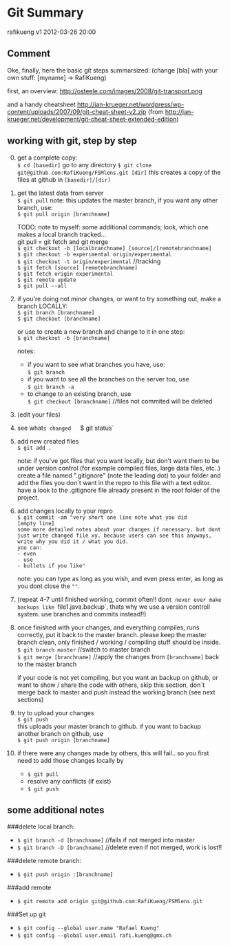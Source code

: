 Git Summary
===========

rafikueng
v1 2012-03-26 20:00


Comment
-------

Oke, finally, here the basic git steps summarsized:
(change [bla] with your own stuff: [myname] -> RafiKueng)

first, an overview:
http://osteele.com/images/2008/git-transport.png

and a handy cheatsheet
http://jan-krueger.net/wordpress/wp-content/uploads/2007/09/git-cheat-sheet-v2.zip
(from http://jan-krueger.net/development/git-cheat-sheet-extended-edition)


working with git, step by step
------------------------------

0.  get a complete copy:  
    `$ cd [basedir]` go to any directory 
    `$ git clone git@github.com:RafiKueng/FSMlens.git [dir]`
    this creates a copy of the files at github in `[basedir]/[dir]`


1. get the latest data from server  
    `$ git pull`
    note: this updates the master branch, if you want any other branch, use:  
    `$ git pull origin [branchname]`

    TODO: note to myself: some additional commands; look, which one makes a local branch tracked...  
    git pull = git fetch and git merge  
    `$ git checkout -b [localbranchname] [source]/[remotebranchname]`  
    `$ git checkout -b experimental origin/experimental`  
    `$ git checkout -t origin/experimental` //tracking  
    `$ git fetch [source] [remotebranchname]`  
    `$ git fetch origin experimental`  
    `$ git remote update`  
    `$ git pull --all`


2. if you're doing not minor changes, or want to try something out, make a branch LOCALLY:  
    `$ git branch [branchname]`  
    `$ git checkout [branchname]`

    or use to create a new branch and change to it in one step:  
    `$ git checkout -b [branchname]`

    notes:
    *   if you want to see what branches you have, use:  
        `$ git branch`  
    *   if you want to see all the branches on the server too, use  
        `$ git branch -a`
    *   to change to an existing branch, use  
        `$ git checkout [branchname]`  //files not commited will be deleted


3. (edit your files)


4. see what`s changed  
    `$ git status`


5. add new created files  
    `$ git add .`

    note: if you've got files that you want locally, but don't want them to be under version control (for example compiled files, large data files, etc..) create a file named ".gitignore" (note the leading dot) to your folder and add the files you don`t want in the repro to this file with a text editor. have a look to the .gitignore file already present in the root folder of the project.


6. add changes locally to your repro  
    `$ git commit -am "very short one line note what you did`  
    `[empty line]`  
    `some more detailed notes about your changes if necessary. but dont just write changed file xy. because users can see this anyways, write why you did it / what you did.`  
    `you can:`  
    `- even`  
    `- use`  
    `- bullets if you like"`

    note: you can type as long as you wish, and even press enter, as long as you dont close the `""`.


7. (repeat 4-7 until finished working, commit often!! don`t never ever make backups like `file1.java.backup`, thats why we use a version controll system. use branches and commits instead!!)


7. once finished with your changes, and everything compiles, runs correctly, put it back to the master branch. please keep the master branch clean, only finished / working / compiling stuff should be inside.  
    `$ git branch master` //switch to master branch  
    `$ git merge [branchname]` //apply the changes from `[branchname]` back to the master branch

    if your code is not yet compiling, but you want an backup on github, or want to show / share the code with others, skip this section, don`t merge back to master and push instead the working branch (see next sections)


8. try to upload your changes  
    `$ git push`  
    this uploads your master branch to github. if you want to backup another branch on github, use  
    `$ git push origin [branchname]`


9. if there were any changes made by others, this will fail.. so you first need to add those changes locally by  
    * `$ git pull`
    * resolve any conflicts (if exist)
    * `$ git push`



some additional notes
---------------------

###delete local branch:
* `$ git branch -d [branchname]` //fails if not merged into master
* `$ git branch -D [branchname]` //delete even if not merged, work is lost!!

###delete remote branch:
* `$ git push origin :[branchname]`

###add remote
* `$ git remote add origin git@github.com:RafiKueng/FSMlens.git`

###Set up git
* `$ git config --global user.name "Rafael Kueng"`
* `$ git config --global user.email rafi.kueng@gmx.ch`
